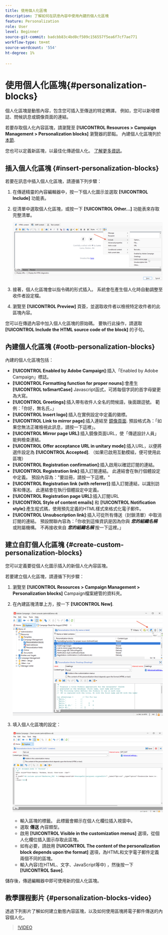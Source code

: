```yaml
---
title: 使用個人化區塊
description: 了解如何在訊息內容中使用內建的個人化區塊
feature: Personalization
role: User
level: Beginner
source-git-commit: badcbb83c4bd0cf509c156557f5ea6f7cf7ae771
workflow-type: tm+mt
source-wordcount: '554'
ht-degree: 1%

---
```



# 使用個人化區塊{#personalization-blocks}

個人化區塊是動態內容，包含您可插入至傳送的特定轉譯。 例如，您可以新增標誌、問候訊息或鏡像頁面的連結。

若要存取個人化內容區塊，請瀏覽至 **[!UICONTROL Resources > Campaign Management > Personalization blocks]** 瀏覽器的節點。 內建個人化區塊列於 [本節](#ootb-personalization-blocks).

您也可以定義新區塊，以最佳化傳遞個人化。 [了解更多資訊](#create-custom-personalization-blocks)。

## 插入個人化區塊 {#insert-personalization-blocks}

若要在訊息中插入個人化區塊，請遵循下列步驟：

1. 在傳遞精靈的內容編輯器中，按一下個人化圖示並選取 **[!UICONTROL Include]** 功能表。
1. 從清單中選取個人化區塊，或按一下 **[!UICONTROL Other...]** 功能表來存取完整清單。

   ![](assets/perso-content-block.png)

1. 接著，個人化區塊會以指令碼的形式插入。 系統會在產生個人化時自動調整至收件者設定檔。
1. 瀏覽至 **[!UICONTROL Preview]** 頁簽，並選取收件者以檢視特定收件者的此區塊內容。

您可以在傳遞內容中加入個人化區塊的原始碼。 要執行此操作，請選取 **[!UICONTROL Include the HTML source code of the block]** 的子句。

## 內建個人化區塊 {#ootb-personalization-blocks}

內建的個人化區塊包括：

* **[!UICONTROL Enabled by Adobe Campaign]**:插入「Enabled by Adobe Campaign」標誌。
* **[!UICONTROL Formatting function for proper nouns]**:會產生 **[!UICONTROL toSmartCase]** Javascript函式，可將每個字詞的首字母變更為大寫。
* **[!UICONTROL Greetings]**:插入帶有收件人全名的問候語，後面跟逗號。 範例：「你好，無名氏，」
* **[!UICONTROL Insert logo]**:插入在實例設定中定義的徽標。
* **[!UICONTROL Link to mirror page]**:插入連結至 [鏡像頁面](mirror-page.md). 預設格式為：「如果您無法正確檢視此訊息，請按一下這裡」。
* **[!UICONTROL Mirror page URL]**:插入鏡像頁面URL，使「傳遞設計人員」能夠檢查連結。
* **[!UICONTROL Offer acceptance URL in unitary mode]**:插入URL，以便將選件設定為 **[!UICONTROL Accepted]**. （如果已啟用互動模組，便可使用此區塊）
* **[!UICONTROL Registration confirmation]**:插入啟用以確認訂閱的連結。
* **[!UICONTROL Registration link]**:插入訂閱連結。 此連結會在執行個體設定中定義。 預設內容為：&quot;要註冊，請按一下這裡。&quot;
* **[!UICONTROL Registration link (with referrer)]**:插入訂閱連結，以識別訪客和傳送。 此連結會在執行個體設定中定義。
* **[!UICONTROL Registration page URL]**:插入訂閱URL
* **[!UICONTROL Style of content emails]** 和 **[!UICONTROL Notification style]**:產生程式碼，使用預先定義的HTML樣式來格式化電子郵件。
* **[!UICONTROL Unsubscription link]**:插入可從所有傳送（封鎖清單）中取消訂閱的連結。 預設關聯內容為：「你收到這條資訊是因為你與 ***您的組織名稱*** 或附屬機構。 不再接收來自 ***您的組織名稱*** 按一下這裡。」

## 建立自訂個人化區塊 {#create-custom-personalization-blocks}

您可以定義要從個人化圖示插入的新個人化內容區塊。

若要建立個人化區塊，請遵循下列步驟：

1. 瀏覽至 **[!UICONTROL Resources > Campaign Management > Personalization blocks]** Campaign檔案總管的資料夾。
1. 在內建區塊清單上方，按一下 **[!UICONTROL New]**.

   ![](assets/perso-new-block.png)

1. 填入個人化區塊的設定：

   ![](assets/perso-custom-block.png)

   * 輸入區塊的標籤。 此標籤會顯示在個人化欄位插入視窗中。
   * 選取 **傳送** 內容類型。
   * 啟用 **[!UICONTROL Visible in the customization menus]** 選項，從個人化欄位插入圖示存取此區塊。
   * 如有必要，請啟用 **[!UICONTROL The content of the personalization block depends upon the format]** 選項，為HTML和文字電子郵件定義兩個不同的區塊。
   * 輸入內容(在HTML、文字、JavaScript等中) ，然後按一下 **[!UICONTROL Save]**.

儲存後，傳遞編輯器中即可使用新的個人化區塊。

## 教學課程影片 {#personalization-blocks-video}

透過下列影片了解如何建立動態內容區塊，以及如何使用區塊將電子郵件傳送的內容個人化。

>[!VIDEO](https://video.tv.adobe.com/v/342088?quality=12)


